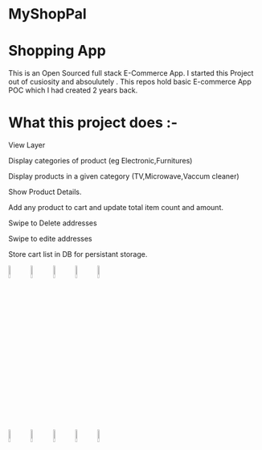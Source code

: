 # MyShopPal

# Shopping App

This is an Open Sourced full stack E-Commerce App. I started this Project out of cusiosity and absoulutely .
This repos hold basic E-commerce App POC which I had created 2 years back. 

# What this project does :-

View Layer

Display categories of product (eg Electronic,Furnitures)

Display products in a given category (TV,Microwave,Vaccum cleaner)

Show Product Details.

Add any product to cart and update total item count and amount.

Swipe to Delete addresses

Swipe to edite addresses

Store cart list in DB for persistant storage.

<img src="https://user-images.githubusercontent.com/69719956/107774260-6f291100-6d47-11eb-8681-575444d36bff.jpg" width="8%"></img> <img src="https://user-images.githubusercontent.com/69719956/107774268-73edc500-6d47-11eb-87b3-bb1612ac42f7.jpg" width="8%"></img> <img src="https://user-images.githubusercontent.com/69719956/107774278-76e8b580-6d47-11eb-9a3c-57e2115426d3.jpg" width="8%"></img> <img src="https://user-images.githubusercontent.com/69719956/107774294-7c460000-6d47-11eb-89ff-bd889e33730c.jpg" width="8%"></img> <img src="https://user-images.githubusercontent.com/69719956/107774301-7ea85a00-6d47-11eb-8656-5951b813c8a5.jpg" width="8%"></img> 

<img src="https://user-images.githubusercontent.com/69719956/107774315-836d0e00-6d47-11eb-9739-ab3877e7aa39.jpg" width="8%"></img> <img src="https://user-images.githubusercontent.com/69719956/107774363-9089fd00-6d47-11eb-84c8-7fd8fd8b8239.jpg" width="8%"></img> <img src="https://user-images.githubusercontent.com/69719956/107774376-9384ed80-6d47-11eb-9db9-3add3fa1f9ff.jpg" width="8%"></img> <img src="https://user-images.githubusercontent.com/69719956/107774389-97187480-6d47-11eb-81f9-25dedefd63c6.jpg" width="8%"></img> <img src="https://user-images.githubusercontent.com/69719956/107774398-9aabfb80-6d47-11eb-958c-67e2c690bf3a.jpg" width="8%"></img> 
